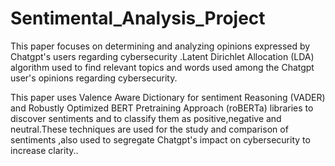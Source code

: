 # Sentimental_Analysis_Project
This paper focuses on determining and analyzing opinions expressed by Chatgpt's users regarding cybersecurity .Latent Dirichlet Allocation (LDA) algorithm used to find relevant topics and words used among the Chatgpt user's opinions regarding cybersecurity. 

 This paper uses Valence Aware Dictionary for sentiment Reasoning (VADER) and Robustly Optimized BERT Pretraining Approach (roBERTa) libraries to discover sentiments and to classify them as positive,negative and neutral.These techniques  are used for the study and comparison of sentiments ,also used to segregate
Chatgpt's impact on cybersecurity to increase clarity.. 

